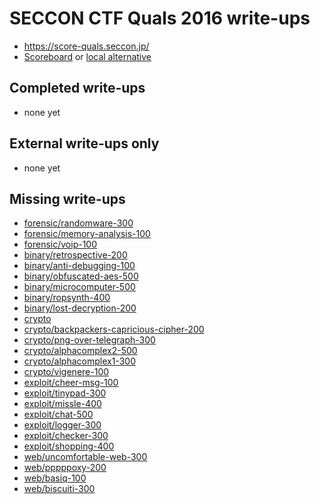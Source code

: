 # SECCON CTF Quals 2016 write-ups

* <https://score-quals.seccon.jp/>
* [Scoreboard](http://ranking.quals.seccon.jp/) or [local alternative](TODOLOCAL)

## Completed write-ups

* none yet

## External write-ups only

* none yet

## Missing write-ups

* [forensic/randomware-300](forensic/randomware-300)
* [forensic/memory-analysis-100](forensic/memory-analysis-100)
* [forensic/voip-100](forensic/voip-100)
* [binary/retrospective-200](binary/retrospective-200)
* [binary/anti-debugging-100](binary/anti-debugging-100)
* [binary/obfuscated-aes-500](binary/obfuscated-aes-500)
* [binary/microcomputer-500](binary/microcomputer-500)
* [binary/ropsynth-400](binary/ropsynth-400)
* [binary/lost-decryption-200](binary/lost-decryption-200)
* [crypto](crypto)
* [crypto/backpackers-capricious-cipher-200](crypto/backpackers-capricious-cipher-200)
* [crypto/png-over-telegraph-300](crypto/png-over-telegraph-300)
* [crypto/alphacomplex2-500](crypto/alphacomplex2-500)
* [crypto/alphacomplex1-300](crypto/alphacomplex1-300)
* [crypto/vigenere-100](crypto/vigenere-100)
* [exploit/cheer-msg-100](exploit/cheer-msg-100)
* [exploit/tinypad-300](exploit/tinypad-300)
* [exploit/missle-400](exploit/missle-400)
* [exploit/chat-500](exploit/chat-500)
* [exploit/logger-300](exploit/logger-300)
* [exploit/checker-300](exploit/checker-300)
* [exploit/shopping-400](exploit/shopping-400)
* [web/uncomfortable-web-300](web/uncomfortable-web-300)
* [web/pppppoxy-200](web/pppppoxy-200)
* [web/basiq-100](web/basiq-100)
* [web/biscuiti-300](web/biscuiti-300)
